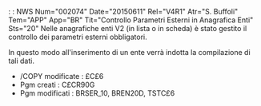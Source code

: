  :  : NWS Num="002074" Date="20150611" Rel="V4R1" Atr="S. Buffoli" Tem="APP" App="BR" Tit="Controllo Parametri Esterni in Anagrafica Enti" Sts="20"
Nelle anagrafiche enti V2 (in lista o in scheda) è stato gestito il controllo dei parametri esterni
obbligatori.

In questo modo all'inserimento di un ente verrà indotta la compilazione di tali dati.

-  /COPY modificate :  £C£6
-  Pgm creati :  C£CR90G
-  Pgm modificati :  BRSER_10, BREN20D, TSTC£6

